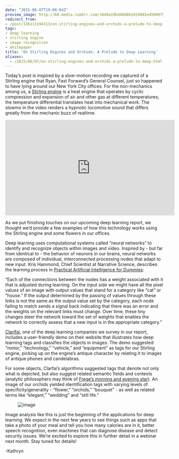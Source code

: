 ```yaml
---
date: "2015-08-07T19:08:04Z"
preview_image: http://68.media.tumblr.com/1848a19b440d862d19082e450097910b/tumblr_inline_nsq7opgW3S1ta78fg_540.jpg
redirect_from:
- /post/126113194313/on-stirling-engines-and-orchids-a-prelude-to-deep
tags:
- deep learning
- stirling engine
- image recognition
- whitepaper
title: 'On Stirling Engines and Orchids: A Prelude to Deep Learning'
aliases:
  - /2015/08/07/on-stirling-engines-and-orchids-a-prelude-to-deep.html
---
```


<p>Today’s post is inspired by a slow-motion recording we captured of a Stirling engine that Ryan, Fast Forward’s General Counsel, just so happened to have lying around our New York City offices. For the non-mechanics among us, a <a href="https://en.wikipedia.org/wiki/Stirling_engine">Stirling engine</a> is a heat engine that operates by cyclic compression and expansion of air and other gas at different temperatures; the temperature differential translates heat into mechanical work. The slowmo in the video renders a hypnotic locomotive sound that differs greatly from the mechanic buzz of realtime.</p>

<div class="video-holder">
<iframe width="540" height="304" src="https://www.youtube.com/embed/RIr4_9kbz_Q?feature=oembed" frameborder="0"></iframe>
</div>

<p>As we put finishing touches on our upcoming deep learning report, we thought we’d provide a few examples of how this technology works using the Stirling engine and some flowers in our offices. </p><p>Deep learning uses computational systems called “neural networks” to identify and recognize objects within images and video. Inspired by - but far from identical to - the behavior of neurons in our brains, neural networks are composed of individual, interconnected processing nodes that adapt to new input. Kris Hammond, Chief Scientist at Narrative Science, describes the learning process in <a href="http://www.narrativescience.com/practical-ai?utm_source=Pardot&amp;utm_medium=august_newsletter&amp;utm_campaign=Dummies">Practical Artificial Intelligence for Dummies</a>: </p><p>“Each of the connections between the nodes has a weight
associated with it that is adjusted during learning. On the
input side we might have all the pixel values of an image with output values that stand for a category like “cat” or
“house.” If the output determined by the passing of values
through these links is not the same as the output value set by
the category, each node failing to match sends a signal back
indicating that there was an error and the weights on the relevant links must change. Over time, these tiny changes steer the network toward the
set of weights that enables the network to correctly assess
that a new input is in the appropriate category.”</p><p><a href="http://www.clarifai.com/">Clarifai</a>, one of the deep learning companies we survey in our report, includes a user-friendly demo on their website that illustrates how deep learning tags and classifies the objects in images. The demo suggested “motor,” “technology,” “vehicle,” and “equipment” as tags for our Stirling engine, picking up on the engine’s antique character by relating it to images of antique phones and candelabras. </p><p>For some objects, Clarfai’s algorithms suggested tags that denote not only what is depicted, but also suggest related semantic fields and contexts (analytic philosophers may think of <a href="http://plato.stanford.edu/entries/frege/">Frege’s morning and evening star</a>). An image of our orchids yielded identification tags with varying levels of specificity/generality - “flower,” “orchids,” “bouquet” - as well as related terms like “elegant,” “wedding” and “still life.” <br/></p><figure data-orig-width="2214" data-orig-height="1711" class="tmblr-full"><img src="http://68.media.tumblr.com/1848a19b440d862d19082e450097910b/tumblr_inline_nsq7opgW3S1ta78fg_540.jpg" alt="image" data-orig-width="2214" data-orig-height="1711"/></figure><p>Image analysis like this is just the beginning of the applications for deep learning. We expect in the next few years to see things such as apps that take a photo of your meal and tell you how many calories are in it, better speech recognition, even machines that can diagnose disease and detect security issues. We’re excited to explore this in further detail in a webinar next month. Stay tuned for details!<br/></p><p>-Kathryn</p>
